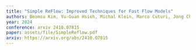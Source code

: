 ```yaml
---
title: "Simple ReFlow: Improved Techniques for Fast Flow Models"
authors: Beomsu Kim, Yu-Guan Hsieh, Michal Klein, Marco Cuturi, Jong Chul Ye, Bahjat Kawar, James Thornton
year: 2024
conference: arxiv 2410.07815
paper: assets/file/SimpleReflow.pdf
arxiv: https://arxiv.org/abs/2410.07815
---
```

